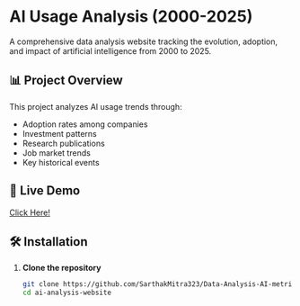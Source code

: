 # AI Usage Analysis (2000-2025)

A comprehensive data analysis website tracking the evolution, adoption, and impact of artificial intelligence from 2000 to 2025.

## 📊 Project Overview

This project analyzes AI usage trends through:
- Adoption rates among companies
- Investment patterns
- Research publications
- Job market trends
- Key historical events

## 🚀 Live Demo

[Click Here!](https://data-analysis-on-ai-usage-metrics.vercel.app/)

## 🛠️ Installation

1. **Clone the repository**
   ```bash
   git clone https://github.com/SarthakMitra323/Data-Analysis-AI-metrics-study-.git
   cd ai-analysis-website
